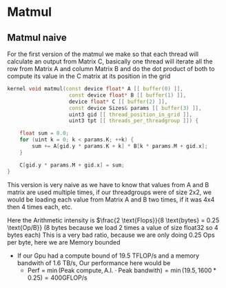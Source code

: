 # Matmul

## Matmul naive
For the first version of the matmul we make so that each thread will calculate an output from Matrix C, basically one thread will iterate all the row from Matrix A and column Matrix B and do the dot product of both to compute its value in the C matrix at its position in the grid

```c++
kernel void matmul(const device float* A [[ buffer(0) ]],
                    const device float* B [[ buffer(1) ]],
                    device float* C [[ buffer(2) ]],
                    const device Sizes& params [[ buffer(3) ]],
                    uint3 gid [[ thread_position_in_grid ]],
                    uint3 tpt [[ threads_per_threadgroup ]]) {

    float sum = 0.0;
    for (uint k = 0; k < params.K; ++k) {
        sum += A[gid.y * params.K + k] * B[k * params.M + gid.x];
    }  

    C[gid.y * params.M + gid.x] = sum;              
} 
```

This version is very naive as we have to know that values from A and B matrix are used multiple times, if our threadgroups were of size 2x2, we would be loading each value from Matrix A and B two times, if it was 4x4 then 4 times each, etc.

Here the Arithmetic intensity is $\frac{2 \text{Flops}}{8 \text{bytes} = 0.25 \text{Op/B}} (8 bytes because we load 2 times a value of size float32 so 4 bytes each) This is a very bad ratio, because we are only doing 0.25 Ops per byte, here we are Memory bounded
- If our Gpu had a compute bound of 19.5 TFLOP/s and a memory bandwith of 1.6 TB/s, Our performance here would be 
  - Perf = $\min(\text{Peak compute}, \text{A.I.} \cdot \text{Peak bandwith}) = \min(19.5, 1600 * 0.25) = 400 \text{GFLOP/s}$